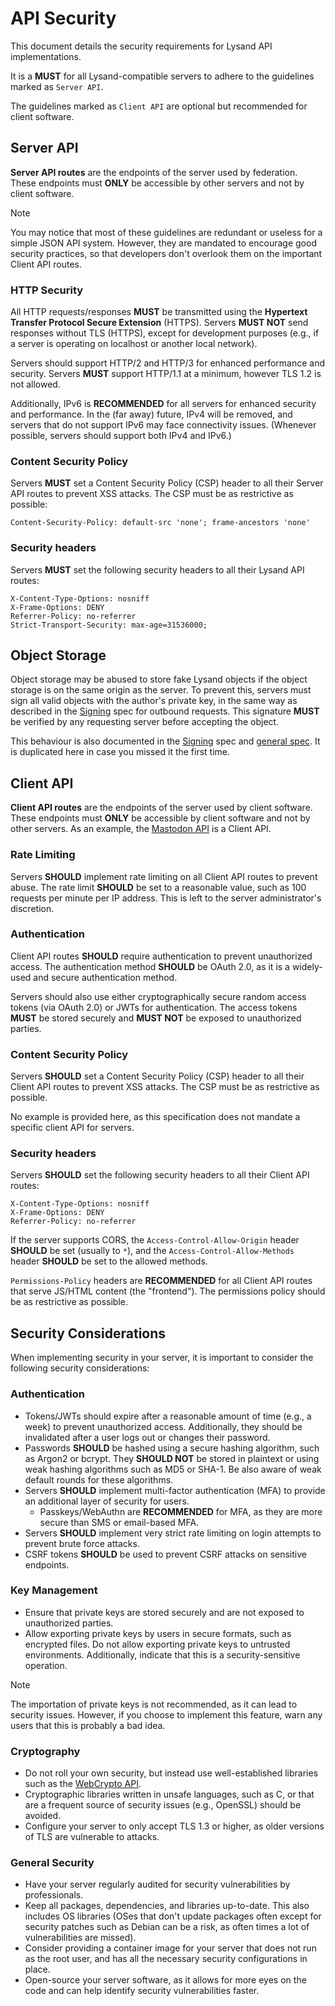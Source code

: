 # API Security

This document details the security requirements for Lysand API implementations.

It is a **MUST** for all Lysand-compatible servers to adhere to the guidelines marked as `Server API`.

The guidelines marked as `Client API` are optional but recommended for client software.

## Server API

**Server API routes** are the endpoints of the server used by federation. These endpoints must **ONLY** be accessible by other servers and not by client software.

> [!NOTE]
> You may notice that most of these guidelines are redundant or useless for a simple JSON API system. However, they are mandated to encourage good security practices, so that developers don't overlook them on the important Client API routes.

### HTTP Security

All HTTP requests/responses **MUST** be transmitted using the **Hypertext Transfer Protocol Secure Extension** (HTTPS). Servers **MUST NOT** send responses without TLS (HTTPS), except for development purposes (e.g., if a server is operating on localhost or another local network).

Servers should support HTTP/2 and HTTP/3 for enhanced performance and security. Servers **MUST** support HTTP/1.1 at a minimum, however TLS 1.2 is not allowed.

Additionally, IPv6 is **RECOMMENDED** for all servers for enhanced security and performance. In the (far away) future, IPv4 will be removed, and servers that do not support IPv6 may face connectivity issues. (Whenever possible, servers should support both IPv4 and IPv6.)

### Content Security Policy

Servers **MUST** set a Content Security Policy (CSP) header to all their Server API routes to prevent XSS attacks. The CSP must be as restrictive as possible:

```
Content-Security-Policy: default-src 'none'; frame-ancestors 'none'
```

### Security headers

Servers **MUST** set the following security headers to all their Lysand API routes:

```
X-Content-Type-Options: nosniff
X-Frame-Options: DENY
Referrer-Policy: no-referrer
Strict-Transport-Security: max-age=31536000;
```

## Object Storage

Object storage may be abused to store fake Lysand objects if the object storage is on the same origin as the server. To prevent this, servers must sign all valid objects with the author's private key, in the same way as described in the [Signing](signing.md) spec for outbound requests. This signature **MUST** be verified by any requesting server before accepting the object.

This behaviour is also documented in the [Signing](signing.md) spec and [general spec](../spec.md). It is duplicated here in case you missed it the first time.

## Client API

**Client API routes** are the endpoints of the server used by client software. These endpoints must **ONLY** be accessible by client software and not by other servers. As an example, the [Mastodon API](https://docs.joinmastodon.org/api/) is a Client API.

### Rate Limiting

Servers **SHOULD** implement rate limiting on all Client API routes to prevent abuse. The rate limit **SHOULD** be set to a reasonable value, such as 100 requests per minute per IP address. This is left to the server administrator's discretion.

### Authentication

Client API routes **SHOULD** require authentication to prevent unauthorized access. The authentication method **SHOULD** be OAuth 2.0, as it is a widely-used and secure authentication method.

Servers should also use either cryptographically secure random access tokens (via OAuth 2.0) or JWTs for authentication. The access tokens **MUST** be stored securely and **MUST NOT** be exposed to unauthorized parties.

### Content Security Policy

Servers **SHOULD** set a Content Security Policy (CSP) header to all their Client API routes to prevent XSS attacks. The CSP must be as restrictive as possible.

No example is provided here, as this specification does not mandate a specific client API for servers.

### Security headers

Servers **SHOULD** set the following security headers to all their Client API routes:

```
X-Content-Type-Options: nosniff
X-Frame-Options: DENY
Referrer-Policy: no-referrer
```

If the server supports CORS, the `Access-Control-Allow-Origin` header **SHOULD** be set (usually to `*`), and the `Access-Control-Allow-Methods` header **SHOULD** be set to the allowed methods.

`Permissions-Policy` headers are **RECOMMENDED** for all Client API routes that serve JS/HTML content (the "frontend"). The permissions policy should be as restrictive as possible.

## Security Considerations

When implementing security in your server, it is important to consider the following security considerations:

### Authentication

- Tokens/JWTs should expire after a reasonable amount of time (e.g., a week) to prevent unauthorized access. Additionally, they should be invalidated after a user logs out or changes their password.
- Passwords **SHOULD** be hashed using a secure hashing algorithm, such as Argon2 or bcrypt. They **SHOULD NOT** be stored in plaintext or using weak hashing algorithms such as MD5 or SHA-1. Be also aware of weak default rounds for these algorithms.
- Servers **SHOULD** implement multi-factor authentication (MFA) to provide an additional layer of security for users.
  - Passkeys/WebAuthn are **RECOMMENDED** for MFA, as they are more secure than SMS or email-based MFA.
- Servers **SHOULD** implement very strict rate limiting on login attempts to prevent brute force attacks.
- CSRF tokens **SHOULD** be used to prevent CSRF attacks on sensitive endpoints.

### Key Management

- Ensure that private keys are stored securely and are not exposed to unauthorized parties.
- Allow exporting private keys by users in secure formats, such as encrypted files. Do not allow exporting private keys to untrusted environments. Additionally, indicate that this is a security-sensitive operation.

> [!NOTE]
> The importation of private keys is not recommended, as it can lead to security issues. However, if you choose to implement this feature, warn any users that this is probably a bad idea.

### Cryptography

- Do not roll your own security, but instead use well-established libraries such as the [WebCrypto API](https://developer.mozilla.org/en-US/docs/Web/API/Web_Crypto_API).
- Cryptographic libraries written in unsafe languages, such as C, or that are a frequent source of security issues (e.g., OpenSSL) should be avoided.
- Configure your server to only accept TLS 1.3 or higher, as older versions of TLS are vulnerable to attacks.

### General Security

- Have your server regularly audited for security vulnerabilities by professionals.
- Keep all packages, dependencies, and libraries up-to-date. This also includes OS libraries (OSes that don't update packages often except for security patches such as Debian can be a risk, as often times a lot of vulnerabilities are missed).
- Consider providing a container image for your server that does not run as the root user, and has all the necessary security configurations in place.
- Open-source your server software, as it allows for more eyes on the code and can help identify security vulnerabilities faster.

